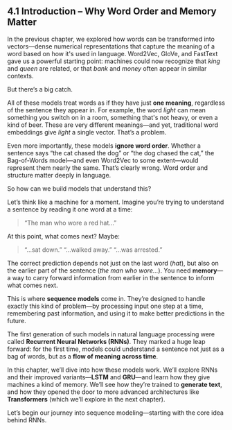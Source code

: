 

## **4.1 Introduction – Why Word Order and Memory Matter**

In the previous chapter, we explored how words can be transformed into vectors—dense numerical representations that capture the meaning of a word based on how it's used in language. Word2Vec, GloVe, and FastText gave us a powerful starting point: machines could now recognize that *king* and *queen* are related, or that *bank* and *money* often appear in similar contexts.

But there’s a big catch.

All of these models treat words as if they have just **one meaning**, regardless of the sentence they appear in. For example, the word *light* can mean something you switch on in a room, something that's not heavy, or even a kind of beer. These are very different meanings—and yet, traditional word embeddings give *light* a single vector. That’s a problem.

Even more importantly, these models **ignore word order**. Whether a sentence says “the cat chased the dog” or “the dog chased the cat,” the Bag-of-Words model—and even Word2Vec to some extent—would represent them nearly the same. That’s clearly wrong. Word order and structure matter deeply in language.

So how can we build models that understand this?

Let’s think like a machine for a moment. Imagine you’re trying to understand a sentence by reading it one word at a time:

> “The man who wore a red hat…”

At this point, what comes next? Maybe:

> “…sat down.”
> “…walked away.”
> “…was arrested.”

The correct prediction depends not just on the last word (*hat*), but also on the earlier part of the sentence (*the man who wore…*). You need **memory**—a way to carry forward information from earlier in the sentence to inform what comes next.

This is where **sequence models** come in. They’re designed to handle exactly this kind of problem—by processing input one step at a time, remembering past information, and using it to make better predictions in the future.

The first generation of such models in natural language processing were called **Recurrent Neural Networks (RNNs)**. They marked a huge leap forward: for the first time, models could understand a sentence not just as a bag of words, but as a **flow of meaning across time**.

In this chapter, we’ll dive into how these models work. We’ll explore RNNs and their improved variants—**LSTM** and **GRU**—and learn how they give machines a kind of memory. We’ll see how they’re trained to **generate text**, and how they opened the door to more advanced architectures like **Transformers** (which we’ll explore in the next chapter).

Let’s begin our journey into sequence modeling—starting with the core idea behind RNNs.


